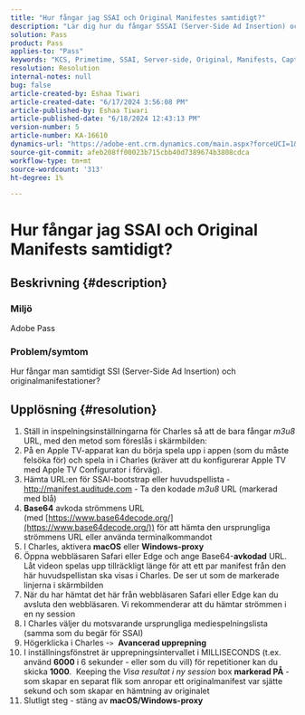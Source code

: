 ```yaml
---
title: "Hur fångar jag SSAI och Original Manifestes samtidigt?"
description: "Lär dig hur du fångar SSSAI (Server-Side Ad Insertion) och originalmanifestationer samtidigt."
solution: Pass
product: Pass
applies-to: "Pass"
keywords: "KCS, Primetime, SSAI, Server-side, Original, Manifests, Capture, Apple TV, Playback, Bootstrap, Base64, macOS, Windows Proxy, Terminal, command"
resolution: Resolution
internal-notes: null
bug: false
article-created-by: Eshaa Tiwari
article-created-date: "6/17/2024 3:56:08 PM"
article-published-by: Eshaa Tiwari
article-published-date: "6/18/2024 12:43:13 PM"
version-number: 5
article-number: KA-16610
dynamics-url: "https://adobe-ent.crm.dynamics.com/main.aspx?forceUCI=1&pagetype=entityrecord&etn=knowledgearticle&id=73e31a17-c22c-ef11-840a-6045bd029b18"
source-git-commit: afeb208ff00023b715cbb40d7389674b3808cdca
workflow-type: tm+mt
source-wordcount: '313'
ht-degree: 1%

---
```


# Hur fångar jag SSAI och Original Manifests samtidigt?

## Beskrivning {#description}


### <b>Miljö </b>

Adobe Pass

### <b>Problem/symtom</b>

Hur fångar man samtidigt SSI (Server-Side Ad Insertion) och originalmanifestationer?


## Upplösning {#resolution}


1. Ställ in inspelningsinställningarna för Charles så att de bara fångar *m3u8* URL, med den metod som föreslås i skärmbilden:
2. På en Apple TV-apparat kan du börja spela upp i appen (som du måste felsöka för) och spela in i Charles (kräver att du konfigurerar Apple TV med Apple TV Configurator i förväg).
3. Hämta URL:en för SSAI-bootstrap eller huvudspellista - http://manifest.auditude.com - Ta den kodade *m3u8* URL (markerad med blå)
4. <b>Base64</b> avkoda strömmens URL (med [https://www.base64decode.org/](https://www.base64decode.org/)) för att hämta den ursprungliga strömmens URL eller använda terminalkommandot
5. I Charles, aktivera <b>macOS</b> eller <b>Windows-proxy</b>
6. Öppna webbläsaren Safari eller Edge och ange Base64-<b>avkodad</b> URL. Låt videon spelas upp tillräckligt länge för att ett par manifest från den här huvudspellistan ska visas i Charles. De ser ut som de markerade linjerna i skärmbilden
7. När du har hämtat det här från webbläsaren Safari eller Edge kan du avsluta den webbläsaren. Vi rekommenderar att du hämtar strömmen i en ny session
8. I Charles väljer du motsvarande ursprungliga mediespelningslista (samma som du begär för SSAI)
9. Högerklicka i Charles -`>`  <b>Avancerad upprepning</b>
10. I inställningsfönstret är upprepningsintervallet i MILLISECONDS (t.ex. använd <b>6000</b> i 6 sekunder - eller som du vill) för repetitioner kan du skicka <b>1000</b>.  Keeping the *Visa resultat i ny session* box <b>markerad PÅ</b> - som skapar en separat flik som anropar ett originalmanifest var sjätte sekund och som skapar en hämtning av originalet
11. Slutligt steg - stäng av <b>macOS/Windows-proxy</b>

